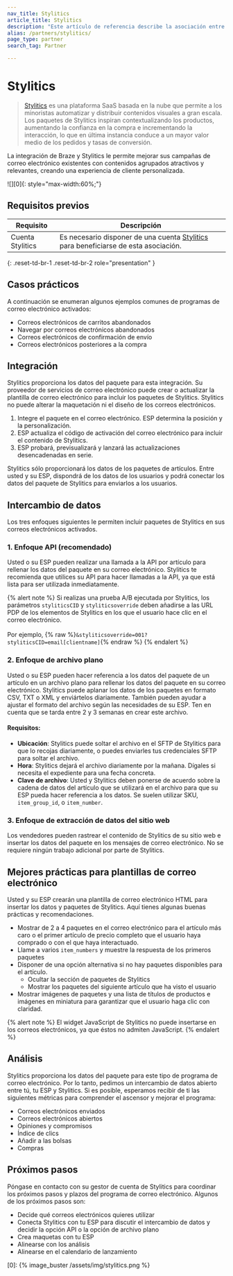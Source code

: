 ```yaml
---
nav_title: Stylitics
article_title: Stylitics
description: "Este artículo de referencia describe la asociación entre Braze y Stylitics, una plataforma SaaS basada en la nube que le permite mejorar sus campañas de correo electrónico existentes con contenidos agrupados atractivos y relevantes, creando una experiencia de cliente personalizada."
alias: /partners/stylitics/
page_type: partner
search_tag: Partner

---
```


# Stylitics

> [Stylitics](https://stylitics.com/) es una plataforma SaaS basada en la nube que permite a los minoristas automatizar y distribuir contenidos visuales a gran escala. Los paquetes de Stylitics inspiran contextualizando los productos, aumentando la confianza en la compra e incrementando la interacción, lo que en última instancia conduce a un mayor valor medio de los pedidos y tasas de conversión.

La integración de Braze y Stylitics le permite mejorar sus campañas de correo electrónico existentes con contenidos agrupados atractivos y relevantes, creando una experiencia de cliente personalizada.

![][0]{: style="max-width:60%;"}

## Requisitos previos

| Requisito | Descripción |
| ----------- | ----------- |
| Cuenta Stylitics | Es necesario disponer de una cuenta [Stylitics](https://stylitics.com/) para beneficiarse de esta asociación. |
{: .reset-td-br-1 .reset-td-br-2 role="presentation" }

## Casos prácticos

A continuación se enumeran algunos ejemplos comunes de programas de correo electrónico activados:
- Correos electrónicos de carritos abandonados 
- Navegar por correos electrónicos abandonados 
- Correos electrónicos de confirmación de envío
- Correos electrónicos posteriores a la compra 

## Integración

Stylitics proporciona los datos del paquete para esta integración. Su proveedor de servicios de correo electrónico puede crear o actualizar la plantilla de correo electrónico para incluir los paquetes de Stylitics. Stylitics no puede alterar la maquetación ni el diseño de los correos electrónicos. 

1. Integre el paquete en el correo electrónico. ESP determina la posición y la personalización.
2. ESP actualiza el código de activación del correo electrónico para incluir el contenido de Stylitics.
3. ESP probará, previsualizará y lanzará las actualizaciones desencadenadas en serie. 

Stylitics sólo proporcionará los datos de los paquetes de artículos. Entre usted y su ESP, dispondrá de los datos de los usuarios y podrá conectar los datos del paquete de Stylitics para enviarlos a los usuarios.

## Intercambio de datos

Los tres enfoques siguientes le permiten incluir paquetes de Stylitics en sus correos electrónicos activados.

### 1\. Enfoque API (recomendado)

Usted o su ESP pueden realizar una llamada a la API por artículo para rellenar los datos del paquete en su correo electrónico. Stylitics te recomienda que utilices su API para hacer llamadas a la API, ya que está lista para ser utilizada inmediatamente.

{% alert note %}
Si realizas una prueba A/B ejecutada por Stylitics, los parámetros `styliticsCID` y `styliticsoverride` deben añadirse a las URL PDP de los elementos de Stylitics en los que el usuario hace clic en el correo electrónico.
<br><br>
Por ejemplo, {% raw %}`&styliticsoverride=001?styliticsCID=email[clientname]`{% endraw %}
{% endalert %}

### 2\. Enfoque de archivo plano
Usted o su ESP pueden hacer referencia a los datos del paquete de un artículo en un archivo plano para rellenar los datos del paquete en su correo electrónico. Stylitics puede aplanar los datos de los paquetes en formato CSV, TXT o XML y enviártelos diariamente. También pueden ayudar a ajustar el formato del archivo según las necesidades de su ESP. Ten en cuenta que se tarda entre 2 y 3 semanas en crear este archivo.

#### Requisitos:
- **Ubicación**: Stylitics puede soltar el archivo en el SFTP de Stylitics para que lo recojas diariamente, o puedes enviarles tus credenciales SFTP para soltar el archivo. 
- **Hora**: Stylitics dejará el archivo diariamente por la mañana. Dígales si necesita el expediente para una fecha concreta. 
- **Clave de archivo**: Usted y Stylitics deben ponerse de acuerdo sobre la cadena de datos del artículo que se utilizará en el archivo para que su ESP pueda hacer referencia a los datos. Se suelen utilizar SKU, `item_group_id`, o `item_number`. 

### 3\. Enfoque de extracción de datos del sitio web
Los vendedores pueden rastrear el contenido de Stylitics de su sitio web e insertar los datos del paquete en los mensajes de correo electrónico. No se requiere ningún trabajo adicional por parte de Stylitics. 

## Mejores prácticas para plantillas de correo electrónico 

Usted y su ESP crearán una plantilla de correo electrónico HTML para insertar los datos y paquetes de Stylitics. Aquí tienes algunas buenas prácticas y recomendaciones. 
- Mostrar de 2 a 4 paquetes en el correo electrónico para el artículo más caro o el primer artículo de precio completo que el usuario haya comprado o con el que haya interactuado. 
- Llame a varios `item_numbers` y muestre la respuesta de los primeros paquetes 
- Disponer de una opción alternativa si no hay paquetes disponibles para el artículo. 
	- Ocultar la sección de paquetes de Stylitics 
	- Mostrar los paquetes del siguiente artículo que ha visto el usuario 
- Mostrar imágenes de paquetes y una lista de títulos de productos e imágenes en miniatura para garantizar que el usuario haga clic con claridad.

{% alert note %}
El widget JavaScript de Stylitics no puede insertarse en los correos electrónicos, ya que éstos no admiten JavaScript.
{% endalert %}

## Análisis

Stylitics proporciona los datos del paquete para este tipo de programa de correo electrónico. Por lo tanto, pedimos un intercambio de datos abierto entre tú, tu ESP y Stylitics. Si es posible, esperamos recibir de ti las siguientes métricas para comprender el ascensor y mejorar el programa:
- Correos electrónicos enviados 
- Correos electrónicos abiertos 
- Opiniones y compromisos 
- Índice de clics 
- Añadir a las bolsas 
- Compras

## Próximos pasos 

Póngase en contacto con su gestor de cuenta de Stylitics para coordinar los próximos pasos y plazos del programa de correo electrónico. Algunos de los próximos pasos son: 
- Decide qué correos electrónicos quieres utilizar
- Conecta Stylitics con tu ESP para discutir el intercambio de datos y decidir la opción API o la opción de archivo plano 
- Crea maquetas con tu ESP 
- Alinearse con los análisis 
- Alinearse en el calendario de lanzamiento 

[0]: {% image_buster /assets/img/stylitics.png %}